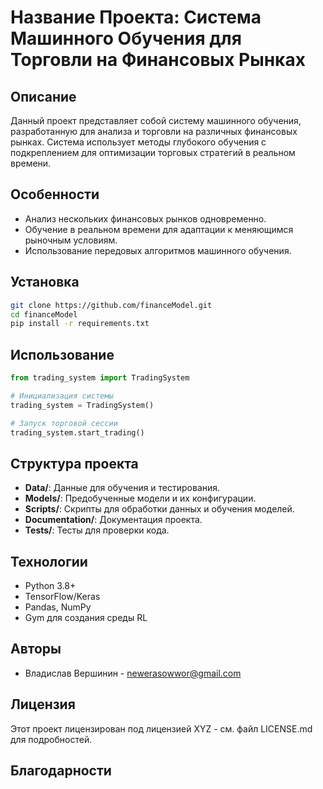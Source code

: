 # Название Проекта: Система Машинного Обучения для Торговли на Финансовых Рынках

## Описание
Данный проект представляет собой систему машинного обучения, разработанную для анализа и торговли на различных финансовых рынках. Система использует методы глубокого обучения с подкреплением для оптимизации торговых стратегий в реальном времени.

## Особенности
- Анализ нескольких финансовых рынков одновременно.
- Обучение в реальном времени для адаптации к меняющимся рыночным условиям.
- Использование передовых алгоритмов машинного обучения.

## Установка
```bash
git clone https://github.com/financeModel.git
cd financeModel
pip install -r requirements.txt
```

## Использование
```python
from trading_system import TradingSystem

# Инициализация системы
trading_system = TradingSystem()

# Запуск торговой сессии
trading_system.start_trading()
```

## Структура проекта
- **Data/**: Данные для обучения и тестирования.
- **Models/**: Предобученные модели и их конфигурации.
- **Scripts/**: Скрипты для обработки данных и обучения моделей.
- **Documentation/**: Документация проекта.
- **Tests/**: Тесты для проверки кода.

## Технологии
- Python 3.8+
- TensorFlow/Keras
- Pandas, NumPy
- Gym для создания среды RL

## Авторы
- Владислав Вершинин - [newerasowwor@gmail.com](mailto:newerasowwor@gmail.com)

## Лицензия
Этот проект лицензирован под лицензией XYZ - см. файл LICENSE.md для подробностей.

## Благодарности